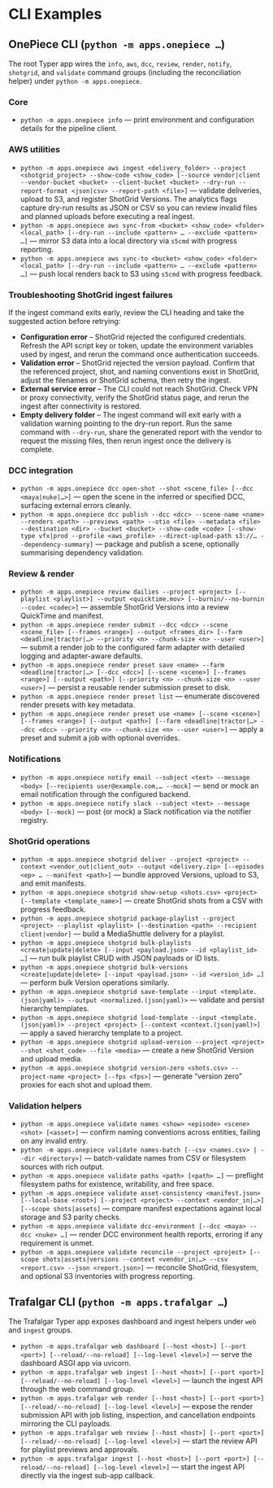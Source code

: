 # CLI Examples

## OnePiece CLI (`python -m apps.onepiece …`)

The root Typer app wires the `info`, `aws`, `dcc`, `review`, `render`, `notify`, `shotgrid`, and `validate` command groups (including the reconciliation helper) under `python -m apps.onepiece`.

### Core
- `python -m apps.onepiece info` — print environment and configuration details for the pipeline client.

### AWS utilities
- `python -m apps.onepiece aws ingest <delivery_folder> --project <shotgrid_project> --show-code <show_code> [--source vendor|client --vendor-bucket <bucket> --client-bucket <bucket> --dry-run --report-format <json|csv> --report-path <file>]` — validate deliveries, upload to S3, and register ShotGrid Versions. The analytics flags capture dry-run results as JSON or CSV so you can review invalid files and planned uploads before executing a real ingest.
- `python -m apps.onepiece aws sync-from <bucket> <show_code> <folder> <local_path> [--dry-run --include <pattern> … --exclude <pattern> …]` — mirror S3 data into a local directory via `s5cmd` with progress reporting.
- `python -m apps.onepiece aws sync-to <bucket> <show_code> <folder> <local_path> [--dry-run --include <pattern> … --exclude <pattern> …]` — push local renders back to S3 using `s5cmd` with progress feedback.

### Troubleshooting ShotGrid ingest failures

If the ingest command exits early, review the CLI heading and take the suggested action before retrying:

- **Configuration error** – ShotGrid rejected the configured credentials. Refresh the API script key or token, update the environment variables used by ingest, and rerun the command once authentication succeeds.
- **Validation error** – ShotGrid rejected the version payload. Confirm that the referenced project, shot, and naming conventions exist in ShotGrid, adjust the filenames or ShotGrid schema, then retry the ingest.
- **External service error** – The CLI could not reach ShotGrid. Check VPN or proxy connectivity, verify the ShotGrid status page, and rerun the ingest after connectivity is restored.
- **Empty delivery folder** – The ingest command will exit early with a validation warning pointing to the dry-run report. Run the same command with `--dry-run`, share the generated report with the vendor to request the missing files, then rerun ingest once the delivery is complete.

### DCC integration
- `python -m apps.onepiece dcc open-shot --shot <scene_file> [--dcc <maya|nuke|…>]` — open the scene in the inferred or specified DCC, surfacing external errors cleanly.
- `python -m apps.onepiece dcc publish --dcc <dcc> --scene-name <name> --renders <path> --previews <path> --otio <file> --metadata <file> --destination <dir> --bucket <bucket> --show-code <code> [--show-type vfx|prod --profile <aws_profile> --direct-upload-path s3://… --dependency-summary]` — package and publish a scene, optionally summarising dependency validation.

### Review & render
- `python -m apps.onepiece review dailies --project <project> [--playlist <playlist>] --output <quicktime.mov> [--burnin/--no-burnin --codec <codec>]` — assemble ShotGrid Versions into a review QuickTime and manifest.
- `python -m apps.onepiece render submit --dcc <dcc> --scene <scene_file> [--frames <range>] --output <frames_dir> [--farm <deadline|tractor|…> --priority <n> --chunk-size <n> --user <user>]` — submit a render job to the configured farm adapter with detailed logging and adapter-aware defaults.
- `python -m apps.onepiece render preset save <name> --farm <deadline|tractor|…> [--dcc <dcc>] [--scene <scene>] [--frames <range>] [--output <path>] [--priority <n> --chunk-size <n> --user <user>]` — persist a reusable render submission preset to disk.
- `python -m apps.onepiece render preset list` — enumerate discovered render presets with key metadata.
- `python -m apps.onepiece render preset use <name> [--scene <scene>] [--frames <range>] [--output <path>] [--farm <deadline|tractor|…> --dcc <dcc> --priority <n> --chunk-size <n> --user <user>]` — apply a preset and submit a job with optional overrides.

### Notifications
- `python -m apps.onepiece notify email --subject <text> --message <body> [--recipients user@example.com,… --mock]` — send or mock an email notification through the configured backend.
- `python -m apps.onepiece notify slack --subject <text> --message <body> [--mock]` — post (or mock) a Slack notification via the notifier registry.

### ShotGrid operations
- `python -m apps.onepiece shotgrid deliver --project <project> --context <vendor_out|client_out> --output <delivery.zip> [--episodes <ep> … --manifest <path>]` — bundle approved Versions, upload to S3, and emit manifests.
- `python -m apps.onepiece shotgrid show-setup <shots.csv> <project> [--template <template_name>]` — create ShotGrid shots from a CSV with progress feedback.
- `python -m apps.onepiece shotgrid package-playlist --project <project> --playlist <playlist> [--destination <path> --recipient client|vendor]` — build a MediaShuttle delivery for a playlist.
- `python -m apps.onepiece shotgrid bulk-playlists <create|update|delete> [--input <payload.json> --id <playlist_id> …]` — run bulk playlist CRUD with JSON payloads or ID lists.
- `python -m apps.onepiece shotgrid bulk-versions <create|update|delete> [--input <payload.json> --id <version_id> …]` — perform bulk Version operations similarly.
- `python -m apps.onepiece shotgrid save-template --input <template.(json|yaml)> --output <normalized.(json|yaml)>` — validate and persist hierarchy templates.
- `python -m apps.onepiece shotgrid load-template --input <template.(json|yaml)> --project <project> [--context <context.(json|yaml)>]` — apply a saved hierarchy template to a project.
- `python -m apps.onepiece shotgrid upload-version --project <project> --shot <shot_code> --file <media>` — create a new ShotGrid Version and upload media.
- `python -m apps.onepiece shotgrid version-zero <shots.csv> --project-name <project> [--fps <fps>]` — generate “version zero” proxies for each shot and upload them.

### Validation helpers
- `python -m apps.onepiece validate names <show> <episode> <scene> <shot> [<asset>]` — confirm naming conventions across entities, failing on any invalid entry.
- `python -m apps.onepiece validate names-batch [--csv <names.csv> | --dir <directory>]` — batch-validate names from CSV or filesystem sources with rich output.
- `python -m apps.onepiece validate paths <path> [<path> …]` — preflight filesystem paths for existence, writability, and free space.
- `python -m apps.onepiece validate asset-consistency <manifest.json> [--local-base <root>] [--project <project> --context <vendor_in|…>] [--scope shots|assets]` — compare manifest expectations against local storage and S3 parity checks.
- `python -m apps.onepiece validate dcc-environment [--dcc <maya> --dcc <nuke> …]` — render DCC environment health reports, erroring if any requirement is unmet.
- `python -m apps.onepiece validate reconcile --project <project> [--scope shots|assets|versions --context <vendor_in|…> --csv <report.csv> --json <report.json>]` — reconcile ShotGrid, filesystem, and optional S3 inventories with progress reporting.

## Trafalgar CLI (`python -m apps.trafalgar …`)

The Trafalgar Typer app exposes dashboard and ingest helpers under `web` and `ingest` groups.

- `python -m apps.trafalgar web dashboard [--host <host>] [--port <port>] [--reload/--no-reload] [--log-level <level>]` — serve the dashboard ASGI app via uvicorn.
- `python -m apps.trafalgar web ingest [--host <host>] [--port <port>] [--reload/--no-reload] [--log-level <level>]` — launch the ingest API through the web command group.
- `python -m apps.trafalgar web render [--host <host>] [--port <port>] [--reload/--no-reload] [--log-level <level>]` — expose the render submission API with job listing, inspection, and cancellation endpoints mirroring the CLI payloads.
- `python -m apps.trafalgar web review [--host <host>] [--port <port>] [--reload/--no-reload] [--log-level <level>]` — start the review API for playlist previews and approvals.
- `python -m apps.trafalgar ingest [--host <host>] [--port <port>] [--reload/--no-reload] [--log-level <level>]` — start the ingest API directly via the ingest sub-app callback.

